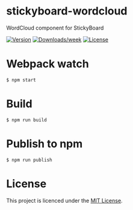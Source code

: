 # stickyboard-wordcloud
WordCloud component for StickyBoard

[![Version](https://img.shields.io/npm/v/@stickyboard/wordcloud.svg)](https://npmjs.org/package/@stickyboard/wordcloud)
[![Downloads/week](https://img.shields.io/npm/dw/@stickyboard/wordcloud.svg)](https://npmjs.org/package/@stickyboard/wordcloud)
[![License](https://img.shields.io/npm/l/@stickyboard/wordcloud.svg)](https://github.com/soaple/@stickyboard/wordcloud/blob/master/package.json)

# Webpack watch
```bsh
$ npm start
```

# Build
```bsh
$ npm run build
```

# Publish to npm
```bsh
$ npm run publish
```

# License
This project is licenced under the [MIT License](http://opensource.org/licenses/mit-license.html).
